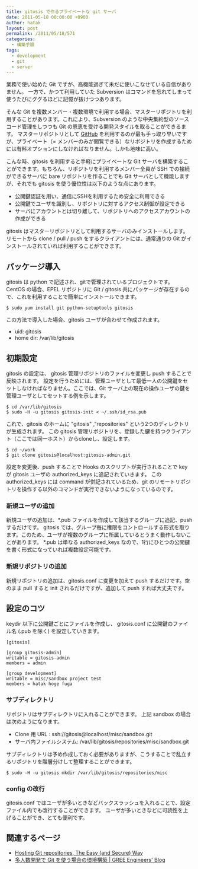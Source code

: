 ```yaml
---
title: gitosis で作るプライベートな git サーバ
date: 2011-05-18 00:00:00 +0900
author: hatak
layout: post
permalink: /2011/05/18/571
categories:
  - 構築手順
tags:
  - development
  - git
  - server
---
```


業務で使い始めた Git ですが、高機能過ぎて未だに使いこなせている自信がありません。 一方で、かつて利用していた Subversion はコマンドを忘れてしまって使うたびにググるほどに記憶が抜けつつあります。

そんな Git を複数メンバー・複数環境で利用する場合、マスターリポジトリを利用することがあります。これにより、Subversion のような中央集約型のソースコード管理をしつつも Git の恩恵を受ける開発スタイルを取ることができるます。 マスターリポジトリとして [GitHub][1] を利用するのが最も手っ取り早いですが、プライベート（= メンバーのみが閲覧できる）なリポジトリを作成するためには有料オプションにしなければなりません。しかも地味に高い。

こんな時、gitosis を利用すると手軽にプライベートな Git サーバを構築することができます。もちろん、リポジトリを利用するメンバー全員が SSH での接続ができるサーバに bare リポジトリを作ることでも Git サーバとして機能しますが、それでも gitosis を使う優位性は以下のような点にあります。

* 公開鍵認証を用い、通信にSSHを利用するため安全に利用できる
* 公開鍵でユーザを識別し、リポジトリに対するアクセス制御が設定できる
* サーバにアカウントとは切り離して、リポジトリへのアクセスアカウントの作成ができる

gitosis はマスターリポジトリとして利用するサーバのみインストールします。リモートから clone / pull / push をするクライアントには、通常通りの Git がインストールされていれば利用することができます。

<!--more-->

## パッケージ導入

gitosis は python で記述され、gitで管理されているプロジェクトです。 CentOS の場合、EPEL リポジトリに Git / gitosis 共にパッケージが存在するので、これを利用することで簡単にインストールできます。

    $ sudo yum install git python-setuptools gitosis

この方法で導入した場合、gitosis ユーザが合わせて作成されます。

* uid: gitosis
* home dir: /var/lib/gitosis

## 初期設定

gitosis の設定は、 gitosis 管理リポジトリのファイルを変更し push することで反映されます。 設定を行うためには、管理ユーザとして最低一人の公開鍵をセットしなければなりません。ここでは、Git サーバ上の現在の操作ユーザの鍵を管理ユーザとしてセットする例を示します。

    $ cd /var/lib/gitosis
    $ sudo -H -u gitosis gitosis-init < ~/.ssh/id_rsa.pub

これで、gitosis のホームに "gitosis" ,"repositories" という2つのディレクトリが生成されます。
この gitosis 管理リポジトリを、登録した鍵を持つクライアント（ここでは同一ホスト）からcloneし、設定します。

    $ cd ~/work
    $ git clone gitosis@localhost:gitosis-admin.git

設定を変更後、push することで Hooks のスクリプトが実行されることで key が gitosis ユーザの authorized\_keys に追記されていきます。 この authorized\_keys には command が併記されているため、git のリモートリポジトリを操作する以外のコマンドが実行できないようになっているのです。

### 新規ユーザの追加

新規ユーザの追加は、\*.pub ファイルを作成して該当するグループに追記、push するだけです。 gitosis では、グループ毎に権限をコントロールする形式を取ります。このため、ユーザが複数のグループに所属しているとうまく動作しないことがあります。 \*.pub は単なる authorized_keys なので、1行にひとつの公開鍵を書く形式になっていれば複数設定可能です。

### 新規リポジトリの追加

新規リポジトリの追加は、gitosis.conf に変更を加えて push するだけです。空のまま pull すると init されるだけですが、追加して push すれば大丈夫です。

## 設定のコツ

keydir 以下に公開鍵ごとにファイルを作成し、 gitosis.conf に公開鍵のファイル名 (.pub を除く) を設定していきます。

    [gitosis]
    
    [group gitosis-admin]
    writable = gitosis-admin
    members = admin
    
    [group development]
    writable = misc/sandbox project test
    members = hatak hoge fuga

### サブディレクトリ

リポジトリはサブディレクトリに入れることができます。 上記 sandbox の場合は次のようになります。

* Clone 用 URL : ssh://gitosis@localhost/misc/sandbox.git
* サーバ内ファイルシステム: /var/lib/gitosis/repositories/misc/sandbox.git

サブディレクトリは予め作成しておく必要がありますが、こうすることで乱立するリポジトリを階層分けして整理することができます。

    $ sudo -H -u gitosis mkdir /var/lib/gitosis/repositories/misc

### config の改行

gitosis.conf ではユーザが多いときなどバックスラッシュを入れることで、設定ファイル内でも改行することができます。 ユーザが多いときなどに可読性を上げることができ、とても便利です。

## 関連するページ

* [Hosting Git repositories, The Easy (and Secure) Way][2]
* [多人数開発で Git を使う場合の環境構築 | GREE Engineers' Blog][3]

 [1]: http://github.com/
 [2]: http://scie.nti.st/2007/11/14/hosting-git-repositories-the-easy-and-secure-way
 [3]: http://labs.gree.jp/blog/2011/03/2885/
